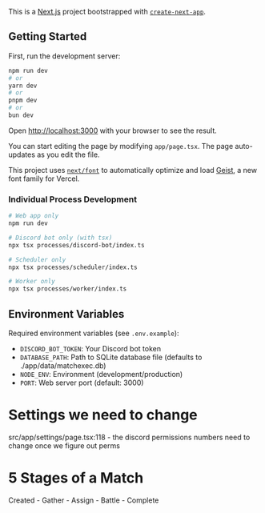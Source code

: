 This is a [Next.js](https://nextjs.org) project bootstrapped with [`create-next-app`](https://nextjs.org/docs/app/api-reference/cli/create-next-app).

## Getting Started

First, run the development server:

```bash
npm run dev
# or
yarn dev
# or
pnpm dev
# or
bun dev
```

Open [http://localhost:3000](http://localhost:3000) with your browser to see the result.

You can start editing the page by modifying `app/page.tsx`. The page auto-updates as you edit the file.

This project uses [`next/font`](https://nextjs.org/docs/app/building-your-application/optimizing/fonts) to automatically optimize and load [Geist](https://vercel.com/font), a new font family for Vercel.


### Individual Process Development
```bash
# Web app only
npm run dev

# Discord bot only (with tsx)
npx tsx processes/discord-bot/index.ts

# Scheduler only
npx tsx processes/scheduler/index.ts

# Worker only
npx tsx processes/worker/index.ts
```

## Environment Variables

Required environment variables (see `.env.example`):

- `DISCORD_BOT_TOKEN`: Your Discord bot token
- `DATABASE_PATH`: Path to SQLite database file (defaults to ./app/data/matchexec.db)
- `NODE_ENV`: Environment (development/production)
- `PORT`: Web server port (default: 3000)

# Settings we need to change 
src/app/settings/page.tsx:118 - the discord permissions numbers need to change once we figure out perms




# 5 Stages of a Match
Created - Gather - Assign - Battle - Complete 